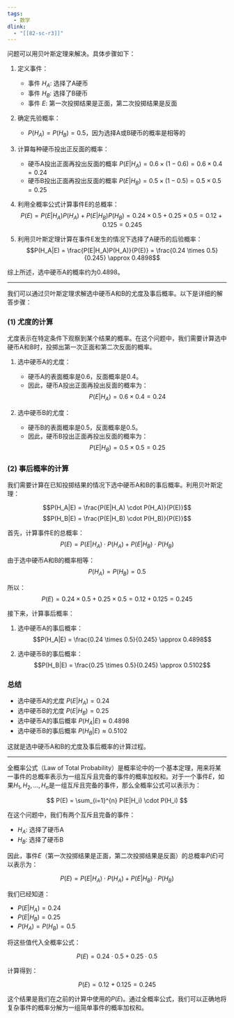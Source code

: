 ```yaml
---
tags:
  - 数学
dlink:
  - "[[82-sc-r3]]"
---
```

问题可以用贝叶斯定理来解决。具体步骤如下：

1. 定义事件：
   - 事件 $H_A$: 选择了A硬币
   - 事件 $H_B$: 选择了B硬币
   - 事件 $E$: 第一次投掷结果是正面，第二次投掷结果是反面

2. 确定先验概率：
   - $P(H_A) = P(H_B) = 0.5$，因为选择A或B硬币的概率是相等的

3. 计算每种硬币投出正反面的概率：
   - 硬币A投出正面再投出反面的概率 $P(E|H_A) = 0.6 \times (1 - 0.6) = 0.6 \times 0.4 = 0.24$
   - 硬币B投出正面再投出反面的概率 $P(E|H_B) = 0.5 \times (1 - 0.5) = 0.5 \times 0.5 = 0.25$

4. 利用全概率公式计算事件E的总概率：
   $$P(E) = P(E|H_A)P(H_A) + P(E|H_B)P(H_B) = 0.24 \times 0.5 + 0.25 \times 0.5 = 0.12 + 0.125 = 0.245$$

5. 利用贝叶斯定理计算在事件E发生的情况下选择了A硬币的后验概率：
   $$P(H_A|E) = \frac{P(E|H_A)P(H_A)}{P(E)} = \frac{0.24 \times 0.5}{0.245} \approx 0.4898$$

综上所述，选中硬币A的概率约为0.4898。


---


我们可以通过贝叶斯定理求解选中硬币A和B的尤度及事后概率。以下是详细的解答步骤：

### (1) 尤度的计算

尤度表示在特定条件下观察到某个结果的概率。在这个问题中，我们需要计算选中硬币A和B时，投掷出第一次正面和第二次反面的概率。

1. 选中硬币A的尤度：
   - 硬币A的表面概率是0.6，反面概率是0.4。
   - 因此，硬币A投出正面再投出反面的概率为：
   $$P(E|H_A) = 0.6 \times 0.4 = 0.24$$

2. 选中硬币B的尤度：
   - 硬币B的表面概率是0.5，反面概率是0.5。
   - 因此，硬币B投出正面再投出反面的概率为：
   $$P(E|H_B) = 0.5 \times 0.5 = 0.25$$

### (2) 事后概率的计算

我们需要计算在已知投掷结果的情况下选中硬币A和B的事后概率。利用贝叶斯定理：

$$P(H_A|E) = \frac{P(E|H_A) \cdot P(H_A)}{P(E)}$$
$$P(H_B|E) = \frac{P(E|H_B) \cdot P(H_B)}{P(E)}$$

首先，计算事件E的总概率：
$$P(E) = P(E|H_A) \cdot P(H_A) + P(E|H_B) \cdot P(H_B)$$

由于选中硬币A和B的概率相等：
$$P(H_A) = P(H_B) = 0.5$$

所以：
$$P(E) = 0.24 \times 0.5 + 0.25 \times 0.5 = 0.12 + 0.125 = 0.245$$

接下来，计算事后概率：

1. 选中硬币A的事后概率：
$$P(H_A|E) = \frac{0.24 \times 0.5}{0.245} \approx 0.4898$$

2. 选中硬币B的事后概率：
$$P(H_B|E) = \frac{0.25 \times 0.5}{0.245} \approx 0.5102$$

### 总结

- 选中硬币A的尤度 $P(E|H_A) = 0.24$
- 选中硬币B的尤度 $P(E|H_B) = 0.25$
- 选中硬币A的事后概率 $P(H_A|E) \approx 0.4898$
- 选中硬币B的事后概率 $P(H_B|E) \approx 0.5102$

这就是选中硬币A和B的尤度及事后概率的计算过程。



---
全概率公式（Law of Total Probability）是概率论中的一个基本定理，用来将某一事件的总概率表示为一组互斥且完备的事件的概率加权和。对于一个事件$E$，如果$H_1, H_2, \ldots, H_n$是一组互斥且完备的事件，那么全概率公式可以表示为：

$$
P(E) = \sum_{i=1}^{n} P(E|H_i) \cdot P(H_i)
$$

在这个问题中，我们有两个互斥且完备的事件：
- $H_A$: 选择了硬币A
- $H_B$: 选择了硬币B

因此，事件$E$（第一次投掷结果是正面，第二次投掷结果是反面）的总概率$P(E)$可以表示为：

$$
P(E) = P(E|H_A) \cdot P(H_A) + P(E|H_B) \cdot P(H_B)
$$

我们已经知道：
- $P(E|H_A) = 0.24$
- $P(E|H_B) = 0.25$
- $P(H_A) = P(H_B) = 0.5$

将这些值代入全概率公式：

$$
P(E) = 0.24 \cdot 0.5 + 0.25 \cdot 0.5
$$

计算得到：

$$
P(E) = 0.12 + 0.125 = 0.245
$$

这个结果是我们在之前的计算中使用的$P(E)$。通过全概率公式，我们可以正确地将复杂事件的概率分解为一组简单事件的概率加权和。
